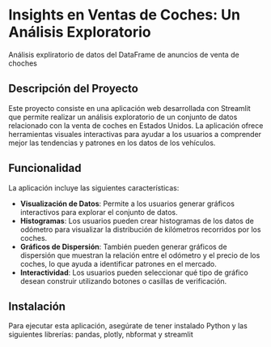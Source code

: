 # Insights en Ventas de Coches: Un Análisis Exploratorio
Análisis expliratorio de datos del DataFrame de anuncios de venta de choches

## Descripción del Proyecto

Este proyecto consiste en una aplicación web desarrollada con Streamlit que permite realizar un análisis exploratorio de un conjunto de datos relacionado con la venta de coches en Estados Unidos. La aplicación ofrece herramientas visuales interactivas para ayudar a los usuarios a comprender mejor las tendencias y patrones en los datos de los vehículos.

## Funcionalidad

La aplicación incluye las siguientes características:

- **Visualización de Datos**: Permite a los usuarios generar gráficos interactivos para explorar el conjunto de datos.
- **Histogramas**: Los usuarios pueden crear histogramas de los datos de odómetro para visualizar la distribución de kilómetros recorridos por los coches.
- **Gráficos de Dispersión**: También pueden generar gráficos de dispersión que muestran la relación entre el odómetro y el precio de los coches, lo que ayuda a identificar patrones en el mercado.
- **Interactividad**: Los usuarios pueden seleccionar qué tipo de gráfico desean construir utilizando botones o casillas de verificación.

## Instalación

Para ejecutar esta aplicación, asegúrate de tener instalado Python y las siguientes librerías:
pandas, plotly, nbformat y streamlit
